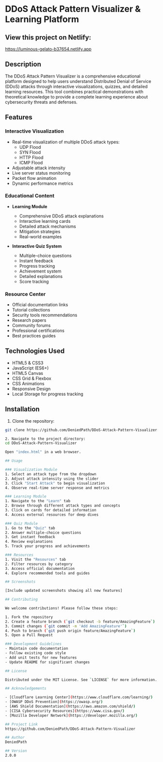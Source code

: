 # DDoS Attack Pattern Visualizer & Learning Platform

## View this project on Netlify:
https://luminous-gelato-b37654.netlify.app

## Description

The DDoS Attack Pattern Visualizer is a comprehensive educational platform designed to help users understand Distributed Denial of Service (DDoS) attacks through interactive visualizations, quizzes, and detailed learning resources. This tool combines practical demonstrations with theoretical knowledge to provide a complete learning experience about cybersecurity threats and defenses.

## Features

### Interactive Visualization
- Real-time visualization of multiple DDoS attack types:
  - UDP Flood
  - SYN Flood
  - HTTP Flood
  - ICMP Flood
- Adjustable attack intensity
- Live server status monitoring
- Packet flow animation
- Dynamic performance metrics

### Educational Content
- **Learning Module**
  - Comprehensive DDoS attack explanations
  - Interactive learning cards
  - Detailed attack mechanisms
  - Mitigation strategies
  - Real-world examples

- **Interactive Quiz System**
  - Multiple-choice questions
  - Instant feedback
  - Progress tracking
  - Achievement system
  - Detailed explanations
  - Score tracking

### Resource Center
- Official documentation links
- Tutorial collections
- Security tools recommendations
- Research papers
- Community forums
- Professional certifications
- Best practices guides

## Technologies Used

- HTML5 & CSS3
- JavaScript (ES6+)
- HTML5 Canvas
- CSS Grid & Flexbox
- CSS Animations
- Responsive Design
- Local Storage for progress tracking

## Installation

1. Clone the repository:
```bash 
git clone https://github.com/DeniedPath/DDoS-Attack-Pattern-Visualizer.git

2. Navigate to the project directory:
cd DDoS-Attack-Pattern-Visualizer

Open "index.html" in a web browser.

## Usage

### Visualization Module
1. Select an attack type from the dropdown
2. Adjust attack intensity using the slider
3. Click "Start Attack" to begin visualization
4. Observe real-time server response and metrics

### Learning Module
1. Navigate to the "Learn" tab
2. Browse through different attack types and concepts
3. Click on cards for detailed information
4. Access external resources for deep dives

### Quiz Module
1. Go to the "Quiz" tab
2. Answer multiple-choice questions
3. Get instant feedback
4. Review explanations
5. Track your progress and achievements

### Resources
1. Visit the "Resources" tab
2. Filter resources by category
3. Access official documentation
4. Explore recommended tools and guides

## Screenshots

[Include updated screenshots showing all new features]

## Contributing

We welcome contributions! Please follow these steps:

1. Fork the repository
2. Create a feature branch (`git checkout -b feature/AmazingFeature`)
3. Commit changes (`git commit -m 'Add AmazingFeature'`)
4. Push to branch (`git push origin feature/AmazingFeature`)
5. Open a Pull Request

### Development Guidelines
- Maintain code documentation
- Follow existing code style
- Add unit tests for new features
- Update README for significant changes

## License

Distributed under the MIT License. See `LICENSE` for more information.

## Acknowledgements

- [Cloudflare Learning Center](https://www.cloudflare.com/learning/)
- [OWASP DDoS Prevention](https://owasp.org/)
- [AWS Shield Documentation](https://aws.amazon.com/shield/)
- [CISA Cybersecurity Resources](https://www.cisa.gov/)
- [Mozilla Developer Network](https://developer.mozilla.org/)

## Project Link
https://github.com/DeniedPath/DDoS-Attack-Pattern-Visualizer

## Author
DeniedPath

## Version
2.0.0
